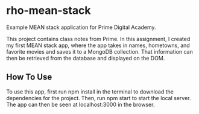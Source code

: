 # rho-mean-stack

Example MEAN stack application for Prime Digital Academy.

This project contains class notes from Prime. In this assignment, I created my first MEAN stack app, where the app takes in names, hometowns, and favorite movies and saves it to a MongoDB collection. That information can then be retrieved from the database and displayed on the DOM.

## How To Use

To use this app, first run npm install in the terminal to download the dependencies for the project. Then, run npm start to start the local server. The app can then be seen at localhost:3000 in the browser.
